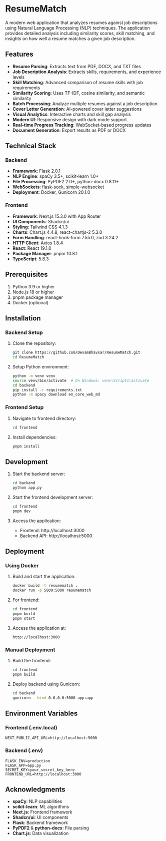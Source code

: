 # ResumeMatch

A modern web application that analyzes resumes against job descriptions using Natural Language Processing (NLP) techniques. The application provides detailed analysis including similarity scores, skill matching, and insights on how well a resume matches a given job description.

## Features

- **Resume Parsing**: Extracts text from PDF, DOCX, and TXT files
- **Job Description Analysis**: Extracts skills, requirements, and experience levels
- **Skill Matching**: Advanced comparison of resume skills with job requirements
- **Similarity Scoring**: Uses TF-IDF, cosine similarity, and semantic similarity
- **Batch Processing**: Analyze multiple resumes against a job description
- **Cover Letter Generation**: AI-powered cover letter suggestions
- **Visual Analytics**: Interactive charts and skill gap analysis
- **Modern UI**: Responsive design with dark mode support
- **Real-time Progress Tracking**: WebSocket-based progress updates
- **Document Generation**: Export results as PDF or DOCX

## Technical Stack

### Backend

- **Framework**: Flask 2.0.1
- **NLP Engine**: spaCy 3.5+, scikit-learn 1.0+
- **File Processing**: PyPDF2 2.0+, python-docx 0.8.11+
- **WebSockets**: flask-sock, simple-websocket
- **Deployment**: Docker, Gunicorn 20.1.0

### Frontend

- **Framework**: Next.js 15.3.0 with App Router
- **UI Components**: Shadcn/ui
- **Styling**: Tailwind CSS 4.1.3
- **Charts**: Chart.js 4.4.8, react-chartjs-2 5.3.0
- **Form Handling**: react-hook-form 7.55.0, zod 3.24.2
- **HTTP Client**: Axios 1.8.4
- **React**: React 19.1.0
- **Package Manager**: pnpm 10.8.1
- **TypeScript**: 5.8.3

## Prerequisites

1. Python 3.9 or higher
2. Node.js 18 or higher
3. pnpm package manager
4. Docker (optional)

## Installation

### Backend Setup

1. Clone the repository:

   ```bash
   git clone https://github.com/DevamBhavsar/ResumeMatch.git
   cd ResumeMatch
   ```

2. Setup Python environment:
   ```bash
   python -m venv venv
   source venv/bin/activate  # On Windows: venv\Scripts\activate
   cd backend
   pip install -r requirements.txt
   python -m spacy download en_core_web_md
   ```

### Frontend Setup

1. Navigate to frontend directory:

   ```bash
   cd frontend
   ```

2. Install dependencies:
   ```bash
   pnpm install
   ```

## Development

1. Start the backend server:

   ```bash
   cd backend
   python app.py
   ```

2. Start the frontend development server:

   ```bash
   cd frontend
   pnpm dev
   ```

3. Access the application:
   - Frontend: http://localhost:3000
   - Backend API: http://localhost:5000

## Deployment

### Using Docker

1. Build and start the application:

   ```bash
   docker build -t resumematch .
   docker run -p 5000:5000 resumematch
   ```

2. For frontend:

   ```bash
   cd frontend
   pnpm build
   pnpm start
   ```

3. Access the application at:
   ```
   http://localhost:3000
   ```

### Manual Deployment

1. Build the frontend:

   ```bash
   cd frontend
   pnpm build
   ```

2. Deploy backend using Gunicorn:
   ```bash
   cd backend
   gunicorn --bind 0.0.0.0:5000 app:app
   ```

## Environment Variables

### Frontend (.env.local)

```
NEXT_PUBLIC_API_URL=http://localhost:5000
```

### Backend (.env)

```
FLASK_ENV=production
FLASK_APP=app.py
SECRET_KEY=your_secret_key_here
FRONTEND_URL=http://localhost:3000
```

## Acknowledgments

- **spaCy**: NLP capabilities
- **scikit-learn**: ML algorithms
- **Next.js**: Frontend framework
- **Shadcn/ui**: UI components
- **Flask**: Backend framework
- **PyPDF2** & **python-docx**: File parsing
- **Chart.js**: Data visualization
